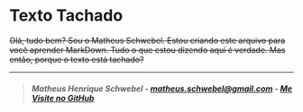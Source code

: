 # Texto Tachado

~~Olá, tudo bem? Sou o Matheus Schwebel. Estou criando este arquivo para você aprender MarkDown. Tudo o que estou dizendo aqui é verdade. Mas então, porque o texto está tachado?~~

_______________________________________________________________________________________________________________________________________________________________________
> #### *Matheus Henrique Schwebel - matheus.schwebel@gmail.com - [Me Visite no GitHub](https://github.com/Matheus-Schwebel)*
